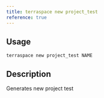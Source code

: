```yaml
---
title: terraspace new project_test
reference: true
---
```


## Usage

    terraspace new project_test NAME

## Description

Generates new project test



